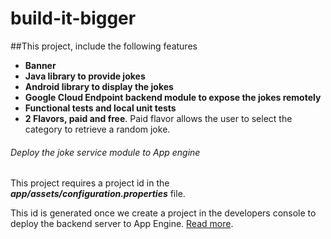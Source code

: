 # build-it-bigger
##This project, include the following features
* **Banner**
* **Java library to provide jokes**
* **Android library to display the jokes**
* **Google Cloud Endpoint backend module to expose the jokes remotely**
* **Functional tests and local unit tests**
* **2 Flavors, paid and free**. Paid flavor allows the user to select the category to retrieve a random joke.


###### Deploy the joke service module to App engine
This project requires a project id in the **_app/assets/configuration.properties_** file.

This id is generated once we create a project in the developers console to deploy the backend server
to App Engine. [Read more](https://github.com/GoogleCloudPlatform/gradle-appengine-templates/tree/master/HelloEndpoints).
